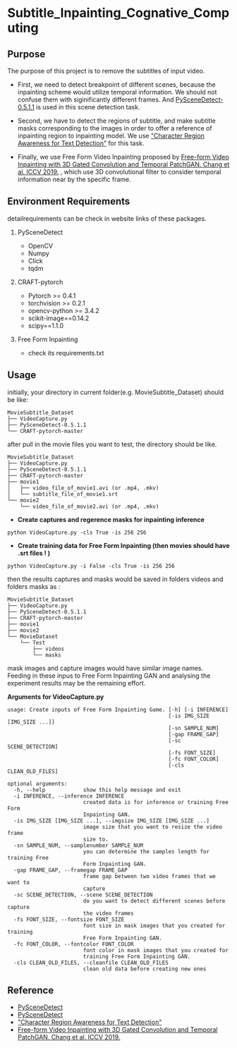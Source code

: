 # Subtitle_Inpainting_Cognative_Computing

## Purpose  
The purpose of this project is to remove the subtitles of input video.  

- First, we need to detect breakpoint of different scenes, because the inpainting scheme would utilize temporal information. We should not confuse them with siginificantly different frames. And [PySceneDetect-0.5.1.1](https://github.com/Breakthrough/PySceneDetect/) is used in this scene detection task.  

- Second, we have to detect the regions of subtitle, and make subtitle masks corresponding to the images in order to offer a reference of inpainting region to inpainting model. We use ["Character Region Awareness for Text Detection"](https://github.com/clovaai/CRAFT-pytorch) for this task.


- Finally, we use Free Form Video Inpainting proposed by [Free-form Video Inpainting with 3D Gated Convolution and Temporal PatchGAN. Chang et al. ICCV 2019.](https://github.com/amjltc295/Free-Form-Video-Inpainting) , which use 3D convolutional filter to consider temporal information near by the specific frame.  

## Environment Requirements  
detailrequirements can be check in website links of these packages.  
1. PySceneDetect
    - OpenCV
    - Numpy
    - Click
    - tqdm

2.  CRAFT-pytorch
    - Pytorch >= 0.4.1
    - torchvision >= 0.2.1
    - opencv-python >= 3.4.2
    - scikit-image==0.14.2
    - scipy==1.1.0
3.  Free Form Inpainting
    - check its requirements.txt  
    
## Usage

initially, your directory in current folder(e.g. MovieSubtitle_Dataset) should be like:  
```
MovieSubtitle_Dataset
├── VideoCapture.py
├── PySceneDetect-0.5.1.1
└── CRAFT-pytorch-master
```

after pull in the movie files you want to test, the directory should be like.  

```
MovieSubtitle_Dataset
├── VideoCapture.py
├── PySceneDetect-0.5.1.1
├── CRAFT-pytorch-master
├── movie1
│   ├── video_file_of_movie1.avi (or .mp4, .mkv)
│   └── subtitle_file_of_movie1.srt
└── movie2
    └── video_file_of_movie2.avi (or .mp4, .mkv)
```

- **Create captures and regerence masks for inpainting inference**
```
python VideoCapture.py -cls True -is 256 256
```
- **Create training data for Free Form Inpainting (then movies should have .srt files ! )**
```
python VideoCapture.py -i False -cls True -is 256 256
```
then the results captures and masks would be saved in folders videos and folders masks as :  
```
MovieSubtitle_Dataset
├── VideoCapture.py
├── PySceneDetect-0.5.1.1
├── CRAFT-pytorch-master
├── movie1
├── movie2
└── MovieDataset
    └── Test
        ├── videos
        └── masks
```
mask images and capture images would have similar image names.  
Feeding in these inpus to Free Form Inpainting GAN and analysing the experiment results may be the remaining effort.  
  
**Arguments for VideoCapture.py**
```
usage: Create inputs of Free Form Inpainting Game. [-h] [-i INFERENCE]
                                                   [-is IMG_SIZE [IMG_SIZE ...]]
                                                   [-sn SAMPLE_NUM]
                                                   [-gap FRAME_GAP]
                                                   [-sc SCENE_DETECTION]
                                                   [-fs FONT_SIZE]
                                                   [-fc FONT_COLOR]
                                                   [-cls CLEAN_OLD_FILES]

optional arguments:
  -h, --help            show this help message and exit
  -i INFERENCE, --inference INFERENCE
                        created data is for inference or training Free Form
                        Inpainting GAN.
  -is IMG_SIZE [IMG_SIZE ...], --imgsize IMG_SIZE [IMG_SIZE ...]
                        image size that you want to resize the video frame
                        size to.
  -sn SAMPLE_NUM, --samplenumber SAMPLE_NUM
                        you can determine the samples length for training Free
                        Form Inpainting GAN.
  -gap FRAME_GAP, --framegap FRAME_GAP
                        frame gap between two video frames that we want to
                        capture
  -sc SCENE_DETECTION, --scene SCENE_DETECTION
                        do you want to detect different scenes before capture
                        the video frames
  -fs FONT_SIZE, --fontsize FONT_SIZE
                        font size in mask images that you created for training
                        Free Form Inpainting GAN.
  -fc FONT_COLOR, --fontcolor FONT_COLOR
                        font color in mask images that you created for
                        training Free Form Inpainting GAN.
  -cls CLEAN_OLD_FILES, --cleanfile CLEAN_OLD_FILES
                        clean old data before creating new ones
```




## Reference
- [PySceneDetect](https://github.com/Breakthrough/PySceneDetect/)
- [PySceneDetect](https://pyscenedetect.readthedocs.io/en/latest/changelog/)
- ["Character Region Awareness for Text Detection"](https://github.com/clovaai/CRAFT-pytorch)
- [Free-form Video Inpainting with 3D Gated Convolution and Temporal PatchGAN. Chang et al. ICCV 2019.](https://github.com/amjltc295/Free-Form-Video-Inpainting)
